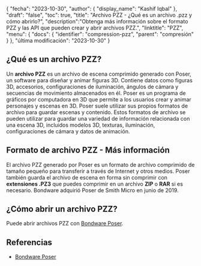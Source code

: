 {
"fecha": "2023-10-30",
  "author": {
"display_name": "Kashif Iqbal"
},
"draft": "false",
"toc": true,
"title": "Archivo PZZ - ¿Qué es un archivo .pzz y cómo abrirlo?",
  "description":"Obtenga más información sobre el formato PZZ y las API que pueden crear y abrir archivos PZZ.",
"linktitle": "PZZ",
  "menu": {
    "docs": {
      "identifier": "compression-pzz",
"parent": "compresión"
}
},
"última modificación": "2023-10-30"
}

## ¿Qué es un archivo PZZ?

Un **archivo PZZ** es un archivo de escena comprimido generado con Poser, un software para diseñar y animar figuras 3D. Contiene datos como figuras 3D, accesorios, configuraciones de iluminación, ángulos de cámara y secuencias de movimiento almacenados en él. Poser es un programa de gráficos por computadora en 3D que permite a los usuarios crear y animar personajes y escenas en 3D. Poser suele utilizar sus propios formatos de archivo para guardar escenas y contenido. Estos formatos de archivo se pueden utilizar para guardar una variedad de información relacionada con una escena 3D, incluidos modelos 3D, texturas, iluminación, configuraciones de cámara y datos de animación.

## Formato de archivo PZZ - Más información

El archivo PZZ generado por Poser es un formato de archivo comprimido de tamaño pequeño para transferir a través de Internet y otros medios. Poser también guarda el archivo de escena en forma sin comprimir con **extensiones .PZ3** que puedes comprimir en un archivo **ZIP** o **RAR** si es necesario. Bondware adquirió Poser de Smith Micro en junio de 2019.

## ¿Cómo abrir un archivo PZZ?

Puede abrir archivos PZZ con [Bondware Poser](https://www.posersoftware.com/).

## Referencias

 * [Bondware Poser](https://www.posersoftware.com/)
